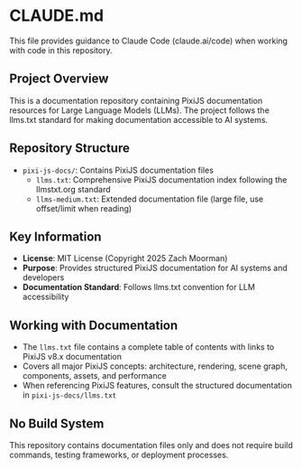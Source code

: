 # CLAUDE.md

This file provides guidance to Claude Code (claude.ai/code) when working with code in this repository.

## Project Overview

This is a documentation repository containing PixiJS documentation resources for Large Language Models (LLMs). The project follows the llms.txt standard for making documentation accessible to AI systems.

## Repository Structure

- `pixi-js-docs/`: Contains PixiJS documentation files
  - `llms.txt`: Comprehensive PixiJS documentation index following the llmstxt.org standard
  - `llms-medium.txt`: Extended documentation file (large file, use offset/limit when reading)

## Key Information

- **License**: MIT License (Copyright 2025 Zach Moorman)
- **Purpose**: Provides structured PixiJS documentation for AI systems and developers
- **Documentation Standard**: Follows llms.txt convention for LLM accessibility

## Working with Documentation

- The `llms.txt` file contains a complete table of contents with links to PixiJS v8.x documentation
- Covers all major PixiJS concepts: architecture, rendering, scene graph, components, assets, and performance
- When referencing PixiJS features, consult the structured documentation in `pixi-js-docs/llms.txt`

## No Build System

This repository contains documentation files only and does not require build commands, testing frameworks, or deployment processes.